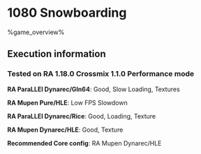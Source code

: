# 1080 Snowboarding 

%game_overview%

## Execution information

### Tested on RA 1.18.0 Crossmix 1.1.0 Performance mode

**RA ParaLLEl Dynarec/Gln64**: Good, Slow Loading, Textures

**RA Mupen Pure/HLE**: Low FPS Slowdown

**RA ParaLLEl Dynarec/Rice**: Good, Loading, Texture

**RA Mupen Dynarec/HLE**: Good, Texture

**Recommended Core config**: RA Mupen Dynarec/HLE